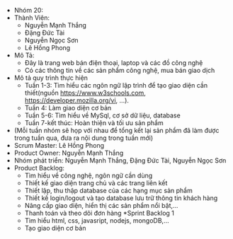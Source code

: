﻿* Nhóm 20:
* Thành Viên:
	* Nguyễn Mạnh Thắng
	* Đặng Đức Tài
	* Nguyễn Ngọc Sơn
	* Lê Hồng Phong 
* Mô Tả:
	* Đây là trang web bán điện thoại, laptop và các đồ công nghệ
	* Có các thông tin về các sản phẩm công nghệ, mua bán giao dịch
* Mô tả quy trình thực hiện
	* Tuần 1-3: Tìm hiểu các ngôn ngữ lập trình để tạo giao diện cần thiết(nguồn https://www.w3schools.com, https://developer.mozilla.org/vi, ...).
	* Tuần 4: Làm giao diện cơ bản
	* Tuần 5-6: Tìm hiểu về MySql, cơ sở dữ liệu, database
	* Tuần 7-kết thúc: Hoàn thiện và tối ưu sản phẩm 
* (Mỗi tuần nhóm sẽ họp với nhau để tổng kết lại sản phẩm đã làm được trong tuần qua, đưa ra nội dung trong tuần mới)
* Scrum Master: Lê Hồng Phong
* Product Owner: Nguyễn Mạnh Thắng
* Nhóm phát triển: Nguyễn Mạnh Thắng, Đặng Đức Tài, Nguyễn Ngọc Sơn
* Product Backlog: 
	* Tìm hiểu về công nghệ, ngôn ngữ cần dùng
	* Thiết kế giao diện trang chủ và các trang liên kết
	* Thiết lập, thu thập database của các hạng mục sản phẩm
	* Thiết kế login/logout và tạo database lưu trữ thông tin khách hàng
	* Nâng cấp giao diện, hiển thị các sản phẩm nổi bật,...
	* Thanh toán và theo dõi đơn hàng
*Sprint Backlog 1
	* Tìm hiểu html, css, javasript, nodejs, mongoDB,...
	* Tạo giao diện cơ bản
	
